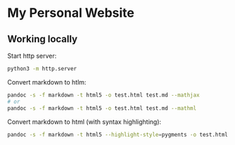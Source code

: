 # My Personal Website

## Working locally

Start http server:
```bash
python3 -m http.server
```

Convert markdown to htlm:
```bash
pandoc -s -f markdown -t html5 -o test.html test.md --mathjax
# or
pandoc -s -f markdown -t html5 -o test.html test.md --mathml
```

Convert markdown to html (with syntax highlighting):
```bash
pandoc -s -f markdown -t html5 --highlight-style=pygments -o test.html test.md
```

